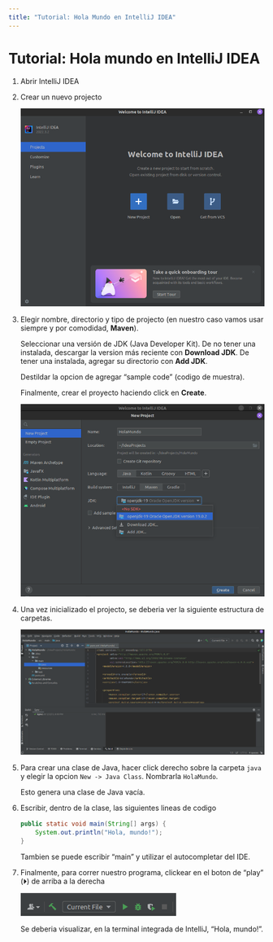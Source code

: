 ```yaml
---
title: "Tutorial: Hola Mundo en IntelliJ IDEA"
---
```


# Tutorial: Hola mundo en IntelliJ IDEA

1. Abrir IntelliJ IDEA
1. Crear un nuevo projecto

   ![](./nuevo-proyecto.png)

1. Elegir nombre, directorio y tipo de projecto (en nuestro caso vamos usar siempre y por comodidad, **Maven**).

   Seleccionar una versión de JDK (Java Developer Kit). De no tener una instalada, descargar la version más reciente con **Download JDK**. De tener una instalada, agregar su directorio con **Add JDK**.

   Destildar la opcion de agregar “sample code” (codigo de muestra).

   Finalmente, crear el proyecto haciendo click en **Create**.

   ![](./config-proyecto.png)

1. Una vez inicializado el projecto, se deberia ver la siguiente estructura de carpetas. 

   ![](./carpetas.png)

1. Para crear una clase de Java, hacer click derecho sobre la carpeta `java` y elegir la opcion `New -> Java Class`. Nombrarla `HolaMundo`.

   Esto genera una clase de Java vacía.

2. Escribir, dentro de la clase, las siguientes lineas de codigo

   ```java
   public static void main(String[] args) {
       System.out.println("Hola, mundo!");
   }
   ```

   Tambien se puede escribir “main” y utilizar el autocompletar del IDE.

3. Finalmente, para correr nuestro programa, clickear en el boton de “play” (⏵) de arriba a la derecha

   ![](./play.png)

   Se deberia visualizar, en la terminal integrada de IntelliJ, “Hola, mundo!”.

